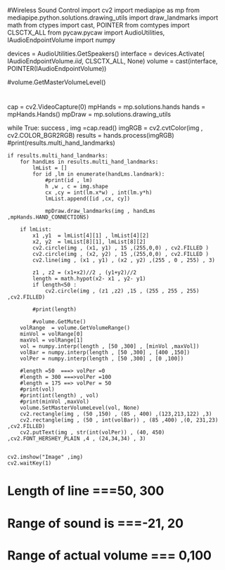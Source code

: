 #Wireless Sound Control
import cv2
import mediapipe as mp
from mediapipe.python.solutions.drawing_utils import draw_landmarks
import math
from ctypes import cast, POINTER
from comtypes import CLSCTX_ALL
from pycaw.pycaw import AudioUtilities, IAudioEndpointVolume
import numpy

devices = AudioUtilities.GetSpeakers()
interface = devices.Activate(
    IAudioEndpointVolume._iid_, CLSCTX_ALL, None)
volume = cast(interface, POINTER(IAudioEndpointVolume))

#volume.GetMasterVolumeLevel()
#

cap = cv2.VideoCapture(0)
mpHands = mp.solutions.hands
hands = mpHands.Hands()
mpDraw = mp.solutions.drawing_utils

while True:
    success , img =cap.read()
    imgRGB = cv2.cvtColor(img , cv2.COLOR_BGR2RGB)
    results = hands.process(imgRGB)
    #print(results.multi_hand_landmarks)

    if results.multi_hand_landmarks:
        for handLms in results.multi_hand_landmarks:
            lmList = []
            for id ,lm in enumerate(handLms.landmark):
                #print(id , lm)
                h ,w , c = img.shape
                cx ,cy = int(lm.x*w) , int(lm.y*h)
                lmList.append([id ,cx, cy])

                mpDraw.draw_landmarks(img , handLms ,mpHands.HAND_CONNECTIONS)
            
        if lmList:
            x1 ,y1  = lmList[4][1] , lmList[4][2]
            x2, y2  = lmList[8][1], lmList[8][2]
            cv2.circle(img , (x1, y1) , 15 ,(255,0,0) , cv2.FILLED )
            cv2.circle(img , (x2, y2) , 15 ,(255,0,0) , cv2.FILLED )
            cv2.line(img , (x1 , y1) , (x2 , y2) ,(255 , 0 , 255) , 3)

            z1 , z2 = (x1+x2)//2 , (y1+y2)//2
            length = math.hypot(x2- x1 , y2- y1)
            if length<50 :
                cv2.circle(img , (z1 ,z2) ,15 , (255 , 255 , 255) ,cv2.FILLED)
            
            #print(length)
            
            #volume.GetMute()
        volRange  = volume.GetVolumeRange()
        minVol = volRange[0]
        maxVol = volRange[1]
        vol = numpy.interp(length , [50 ,300] , [minVol ,maxVol])
        volBar = numpy.interp(length , [50 ,300] , [400 ,150])
        volPer = numpy.interp(length , [50 ,300] , [0 ,100])

        #length =50  ===> volPer =0
        #length = 300 ===>volPer =100
        #length = 175 ==> volPer = 50
        #print(vol)
        #print(int(length) , vol)
        #print(minVol ,maxVol)
        volume.SetMasterVolumeLevel(vol, None)
        cv2.rectangle(img , (50 ,150) , (85 , 400) ,(123,213,122) ,3)
        cv2.rectangle(img , (50 , int(volBar)) , (85 ,400) ,(0, 231,23) ,cv2.FILLED)
        cv2.putText(img , str(int(volPer)) , (40, 450) ,cv2.FONT_HERSHEY_PLAIN ,4 , (24,34,34) , 3)
        

    cv2.imshow("Image" ,img)
    cv2.waitKey(1)




# Length of line ===50, 300
# Range of sound is ===-21, 20
# Range of actual volume === 0,100
